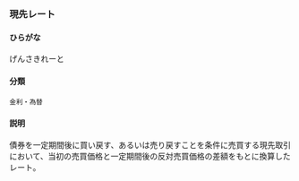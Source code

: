 <div style="display:none;">

## [あ行](securities-terms?id=あ行)
## [か行](securities-terms?id=か行)

</div>

### 現先レート

#### ひらがな

げんさきれーと

#### 分類

`金利・為替`

#### 説明

債券を一定期間後に買い戻す、あるいは売り戻すことを条件に売買する現先取引において、当初の売買価格と一定期間後の反対売買価格の差額をもとに換算したレート。

<div style="display:none;">

## [さ行](securities-terms?id=さ行)
## [た行](securities-terms?id=た行)
## [な行](securities-terms?id=な行)
## [は行](securities-terms?id=は行)
## [ま行](securities-terms?id=ま行)
## [や行](securities-terms?id=や行)
## [ら行](securities-terms?id=ら行)
## [わ行](securities-terms?id=わ行)
## [英数字・記号](securities-terms?id=英数字・記号)

</div>

